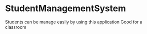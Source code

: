 # StudentManagementSystem

Students can be manage easily by using this application
Good for a classroom
